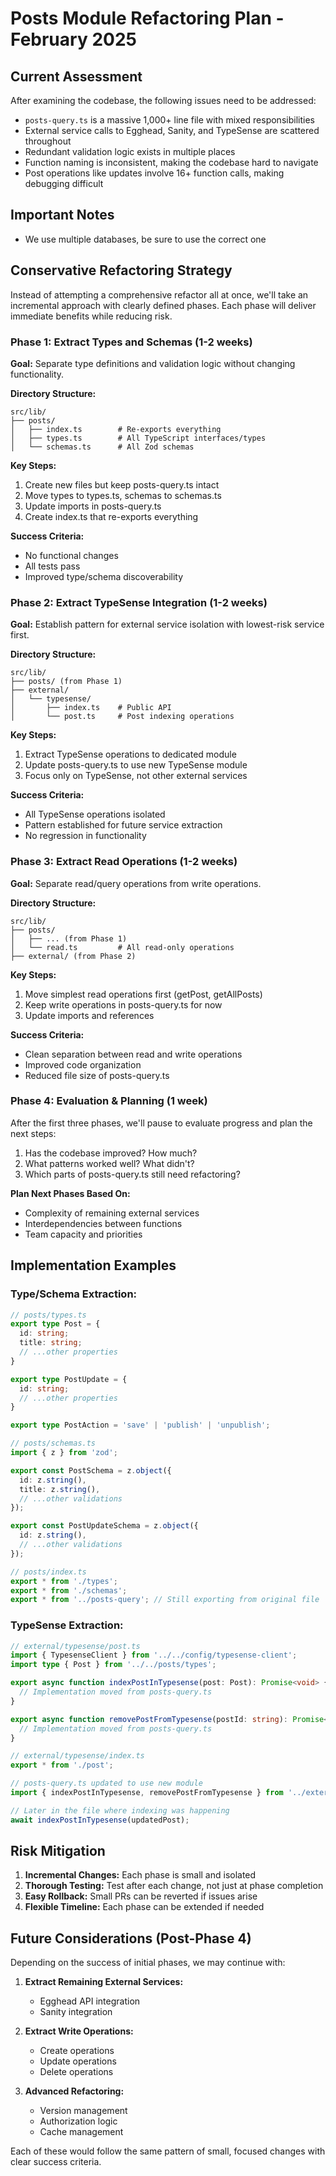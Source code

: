 # Posts Module Refactoring Plan - February 2025

## Current Assessment

After examining the codebase, the following issues need to be addressed:

- `posts-query.ts` is a massive 1,000+ line file with mixed responsibilities
- External service calls to Egghead, Sanity, and TypeSense are scattered throughout
- Redundant validation logic exists in multiple places
- Function naming is inconsistent, making the codebase hard to navigate
- Post operations like updates involve 16+ function calls, making debugging difficult

## Important Notes

- We use multiple databases, be sure to use the correct one

## Conservative Refactoring Strategy

Instead of attempting a comprehensive refactor all at once, we'll take an incremental approach with clearly defined phases. Each phase will deliver immediate benefits while reducing risk.

### Phase 1: Extract Types and Schemas (1-2 weeks)

**Goal:** Separate type definitions and validation logic without changing functionality.

**Directory Structure:**
```
src/lib/
├── posts/
│   ├── index.ts        # Re-exports everything
│   ├── types.ts        # All TypeScript interfaces/types
│   └── schemas.ts      # All Zod schemas
```

**Key Steps:**
1. Create new files but keep posts-query.ts intact
2. Move types to types.ts, schemas to schemas.ts
3. Update imports in posts-query.ts
4. Create index.ts that re-exports everything

**Success Criteria:**
- No functional changes
- All tests pass
- Improved type/schema discoverability

### Phase 2: Extract TypeSense Integration (1-2 weeks)

**Goal:** Establish pattern for external service isolation with lowest-risk service first.

**Directory Structure:**
```
src/lib/
├── posts/ (from Phase 1)
├── external/
│   └── typesense/
│       ├── index.ts    # Public API
│       └── post.ts     # Post indexing operations
```

**Key Steps:**
1. Extract TypeSense operations to dedicated module
2. Update posts-query.ts to use new TypeSense module
3. Focus only on TypeSense, not other external services

**Success Criteria:**
- All TypeSense operations isolated
- Pattern established for future service extraction
- No regression in functionality

### Phase 3: Extract Read Operations (1-2 weeks)

**Goal:** Separate read/query operations from write operations.

**Directory Structure:**
```
src/lib/
├── posts/
│   ├── ... (from Phase 1)
│   └── read.ts         # All read-only operations
├── external/ (from Phase 2)
```

**Key Steps:**
1. Move simplest read operations first (getPost, getAllPosts)
2. Keep write operations in posts-query.ts for now
3. Update imports and references

**Success Criteria:**
- Clean separation between read and write operations
- Improved code organization
- Reduced file size of posts-query.ts

### Phase 4: Evaluation & Planning (1 week)

After the first three phases, we'll pause to evaluate progress and plan the next steps:

1. Has the codebase improved? How much?
2. What patterns worked well? What didn't?
3. Which parts of posts-query.ts still need refactoring?

**Plan Next Phases Based On:**
- Complexity of remaining external services
- Interdependencies between functions
- Team capacity and priorities

## Implementation Examples

### Type/Schema Extraction:

```typescript
// posts/types.ts
export type Post = {
  id: string;
  title: string;
  // ...other properties
}

export type PostUpdate = {
  id: string;
  // ...other properties
}

export type PostAction = 'save' | 'publish' | 'unpublish';
```

```typescript
// posts/schemas.ts
import { z } from 'zod';

export const PostSchema = z.object({
  id: z.string(),
  title: z.string(),
  // ...other validations
});

export const PostUpdateSchema = z.object({
  id: z.string(),
  // ...other validations
});
```

```typescript
// posts/index.ts
export * from './types';
export * from './schemas';
export * from '../posts-query'; // Still exporting from original file
```

### TypeSense Extraction:

```typescript
// external/typesense/post.ts
import { TypesenseClient } from '../../config/typesense-client';
import type { Post } from '../../posts/types';

export async function indexPostInTypesense(post: Post): Promise<void> {
  // Implementation moved from posts-query.ts
}

export async function removePostFromTypesense(postId: string): Promise<void> {
  // Implementation moved from posts-query.ts
}
```

```typescript
// external/typesense/index.ts
export * from './post';
```

```typescript
// posts-query.ts updated to use new module
import { indexPostInTypesense, removePostFromTypesense } from '../external/typesense';

// Later in the file where indexing was happening
await indexPostInTypesense(updatedPost);
```

## Risk Mitigation

1. **Incremental Changes:** Each phase is small and isolated
2. **Thorough Testing:** Test after each change, not just at phase completion
3. **Easy Rollback:** Small PRs can be reverted if issues arise
4. **Flexible Timeline:** Each phase can be extended if needed

## Future Considerations (Post-Phase 4)

Depending on the success of initial phases, we may continue with:

1. **Extract Remaining External Services:**
   - Egghead API integration
   - Sanity integration

2. **Extract Write Operations:**
   - Create operations
   - Update operations
   - Delete operations

3. **Advanced Refactoring:**
   - Version management
   - Authorization logic
   - Cache management

Each of these would follow the same pattern of small, focused changes with clear success criteria.
